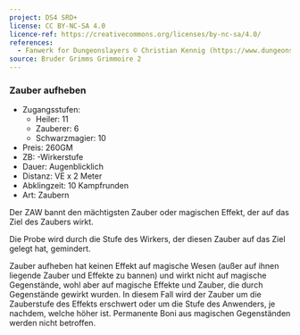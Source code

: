```yaml
---
project: DS4 SRD+
license: CC BY-NC-SA 4.0
licence-ref: https://creativecommons.org/licenses/by-nc-sa/4.0/
references: 
  - Fanwerk for Dungeonslayers © Christian Kennig (https://www.dungeonslayers.net/)
source: Bruder Grimms Grimmoire 2
---
```


### Zauber aufheben

- Zugangsstufen:
  - Heiler: 11
  - Zauberer: 6
  - Schwarzmagier: 10
- Preis: 260GM
- ZB: -Wirkerstufe
- Dauer: Augenblicklich
- Distanz: VE x 2 Meter
- Abklingzeit: 10 Kampfrunden
- Art: Zaubern

Der ZAW bannt den mächtigsten Zauber oder magischen Effekt, der auf das Ziel des Zaubers wirkt.

Die Probe wird durch die Stufe des Wirkers, der diesen Zauber auf das Ziel gelegt hat, gemindert.

Zauber aufheben hat keinen Effekt auf magische Wesen (außer auf ihnen liegende Zauber und Effekte zu bannen) und wirkt nicht auf magische Gegenstände, wohl aber auf magische Effekte und Zauber, die durch Gegenstände gewirkt wurden. In diesem Fall wird der Zauber um die Zauberstufe des Effekts erschwert oder um die Stufe des Anwenders, je nachdem, welche höher ist. Permanente Boni aus magischen Gegenständen werden nicht betroffen.

